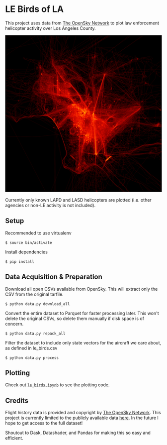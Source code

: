 # LE Birds of LA

This project uses data from [The OpenSky Network](https://opensky-network.org) to plot law enforcement helicopter activity over Los Angeles County.

![Visualization of law enforcement activity over LA County](le_birds.png)

Currently only known LAPD and LASD helicopters are plotted (i.e. other agencies or non-LE activity is not included).

## Setup

Recommended to use virtualenv

```
$ source bin/activate
```

Install dependencies

```
$ pip install
```

## Data Acquisition & Preparation

Download all open CSVs available from OpenSky. This will extract only the CSV from the original tarfile.

```
$ python data.py download_all
```

Convert the entire dataset to Parquet for faster processing later. This won't delete the original CSVs, so delete them manually if disk space is of concern.

```
$ python data.py repack_all
```

Filter the dataset to include only state vectors for the aircraft we care about, as defined in le_birds.csv

```
$ python data.py process
```

## Plotting

Check out [`le_birds.ipynb`](le_birds.ipynb) to see the plotting code.

## Credits

Flight history data is provided and copyright by [The OpenSky Network](https://opensky-network.org). This project is currently limited to the publicly available data [here](https://opensky-network.org/datasets/states/). In the future I hope to get access to the full dataset!

Shoutout to Dask, Datashader, and Pandas for making this so easy and efficient.
